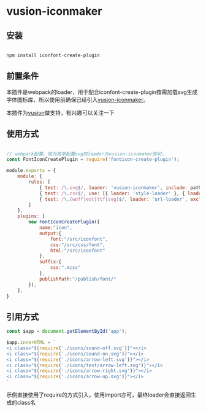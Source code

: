 # vusion-iconmaker

## 安装

```javascript

npm install iconfont-create-plugin

```
## 前置条件

本插件是webpack的loader，用于配合iconfont-create-plugin按需加载svg生成字体图标库，所以使用前确保已经引入[vusion-iconmaker](https://www.npmjs.com/package/iconfont-create-plugin)。

本插件为[vusion](https://github.com/vusion/vusion)做支持，有兴趣可以关注一下

## 使用方式

```javascript

// webpack配置，较为简单配置svg的loader为vusion-iconmaker即可。
const FontIconCreatePlugin = require('fonticon-create-plugin');

module.exports = {
    module: {
        rules: [
            { test: /\.svg$/, loader: 'vusion-iconmaker', include: path.join(__dirname, 'src/icons') },
            { test: /\.css$/, use: [{ loader: 'style-loader' }, { loader: 'css-loader' }] },
            { test: /\.(woff|eot|ttf|svg)$/, loader: 'url-loader', exclude: path.join(__dirname, 'src/icons') }
        ]
    },
    plugins: [
        new FontIconCreatePlugin({
            name:"icon",
            output:{
                font:"/src/iconfont",
                css:"/src/css/font",
                html:"/src/iconfont"
            },
            suffix:{
                css:".mcss"
            },
            publishPath:"/publish/font/"
        }),
    ],
}

```
## 引用方式

```javascript
const $app = document.getElementById('app');

$app.innerHTML = `
<i class="${require('./icons/sound-off.svg')}"></i>
<i class="${require('./icons/sound-on.svg')}"></i>
<i class="${require('./icons/arrow-left.svg')}"></i>
<i class="${require('./icons/test/arrow-left.svg')}"></i>
<i class="${require('./icons/arrow-right.svg')}"></i>
<i class="${require('./icons/arrow-up.svg')}"></i>
`
```
示例直接使用了require的方式引入，使用import亦可，最终loader会直接返回生成的class名


